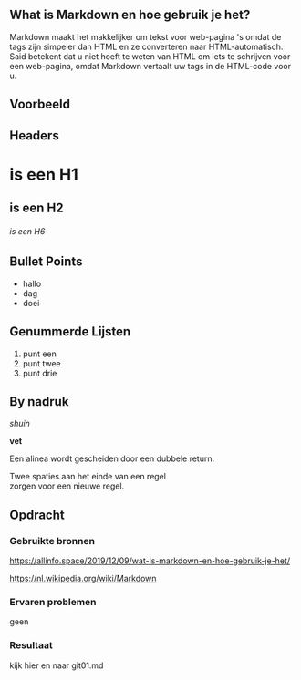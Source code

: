 ## What is Markdown en hoe gebruik je het?

Markdown maakt het makkelijker om tekst voor web-pagina 's omdat de tags zijn simpeler dan HTML en ze converteren naar HTML-automatisch. Said betekent dat u niet hoeft te weten van HTML om iets te schrijven voor een web-pagina, omdat Markdown vertaalt uw tags in de HTML-code voor u.

## Voorbeeld

## Headers

# is een H1

## is een H2

###### is een H6

## Bullet Points
* hallo
* dag
* doei

## Genummerde Lijsten
1. punt een
2. punt twee
3. punt drie

## By nadruk

*shuin*

**vet**

Een alinea wordt gescheiden
door een dubbele return.

Twee spaties aan het einde van een regel  
zorgen voor een nieuwe regel.

## Opdracht
### Gebruikte bronnen
https://allinfo.space/2019/12/09/wat-is-markdown-en-hoe-gebruik-je-het/

https://nl.wikipedia.org/wiki/Markdown


### Ervaren problemen
geen

### Resultaat
kijk hier en naar git01.md
